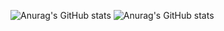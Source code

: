 ![Anurag's GitHub stats](https://github-readme-stats.vercel.app/api?username=udyansingh&show=reviews)
![Anurag's GitHub stats](https://github-readme-stats.vercel.app/api?username=udyansingh&hide=contribs,prs)
